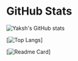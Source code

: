 # GitHub Stats

![Yaksh's GitHub stats](https://github-readme-stats.vercel.app/api?username=YakshHaranwala&count_private=true&theme=radical&include_all_commits=true)

[![Top Langs](https://github-readme-stats.vercel.app/api/top-langs/?username=YakshHaranwala&layout=compact)]

[![Readme Card](https://github-readme-stats.vercel.app/api/pin/?username=YakshHaranwala&repo=README)]
